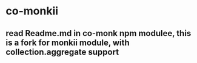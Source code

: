 
# co-monkii

## read Readme.md in co-monk npm modulee, this is a fork for monkii module, with collection.aggregate support